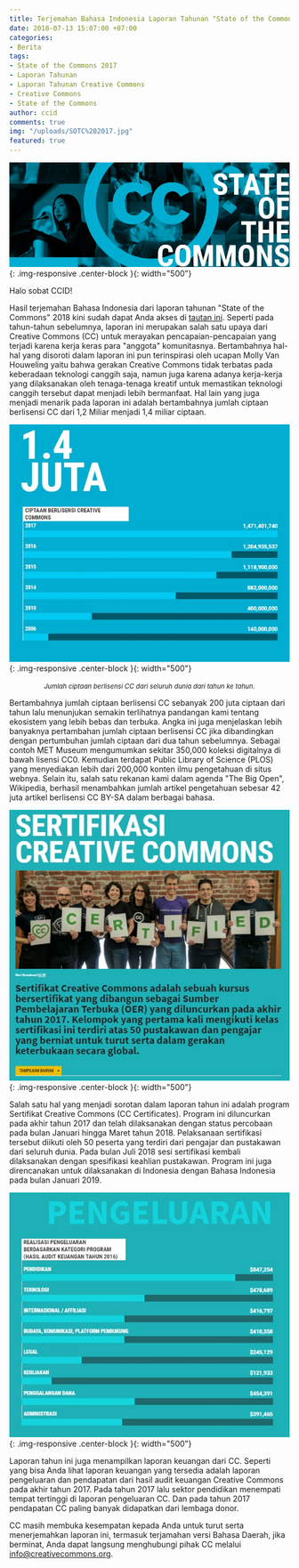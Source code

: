 ```yaml
---
title: Terjemahan Bahasa Indonesia Laporan Tahunan "State of the Commons" 2017
date: 2018-07-13 15:07:00 +07:00
categories:
- Berita
tags:
- State of the Commons 2017
- Laporan Tahunan
- Laporan Tahunan Creative Commons
- Creative Commons
- State of the Commons
author: ccid
comments: true
img: "/uploads/SOTC%202017.jpg"
featured: true
---
```


![SOTC 2017.jpg](/uploads/SOTC%202017.jpg){: .img-responsive .center-block }{: width="500"}

Halo sobat CCID!

Hasil terjemahan Bahasa Indonesia dari laporan tahunan "State of the Commons" 2018 kini sudah dapat Anda akses di [tautan ini](https://stateof.creativecommons.org/?lang=id). Seperti pada tahun-tahun sebelumnya, laporan ini merupakan salah satu upaya dari Creative Commons (CC) untuk merayakan pencapaian-pencapaian yang terjadi karena kerja keras para "anggota" komunitasnya. Bertambahnya hal-hal yang disoroti dalam laporan ini pun terinspirasi oleh ucapan Molly Van Houweling yaitu bahwa gerakan Creative Commons tidak terbatas pada keberadaan teknologi canggih saja, namun juga karena adanya kerja-kerja yang dilaksanakan oleh tenaga-tenaga kreatif untuk memastikan teknologi canggih tersebut dapat menjadi lebih bermanfaat. Hal lain yang juga menjadi menarik pada laporan ini adalah bertambahnya jumlah ciptaan berlisensi CC dari 1,2 Miliar menjadi 1,4 miliar ciptaan.  

![SOTC 2017 2.jpg](/uploads/SOTC%202017%202.jpg){: .img-responsive .center-block }{: width="500"}<center><small><i>Jumlah ciptaan berlisensi CC dari seluruh dunia dari tahun ke tahun.</i></small></center>

Bertambahnya jumlah ciptaan berlisensi CC sebanyak 200 juta ciptaan dari tahun lalu menunjukan semakin terlihatnya pandangan kami tentang ekosistem yang lebih bebas dan terbuka. Angka ini juga menjelaskan lebih banyaknya pertambahan jumlah ciptaan berlisensi CC jika dibandingkan dengan pertumbuhan jumlah ciptaan dari dua tahun sebelumnya. Sebagai contoh MET Museum mengumumkan sekitar 350,000 koleksi digitalnya di bawah lisensi CC0. Kemudian terdapat Public Library of Science (PLOS) yang menyediakan lebih dari 200,000 konten ilmu pengetahuan di situs webnya. Selain itu, salah satu rekanan kami dalam agenda "The Big Open", Wikipedia, berhasil menambahkan jumlah artikel pengetahuan sebesar 42 juta artikel berlisensi CC BY-SA dalam berbagai bahasa.

![sotc 2017 3.jpg](/uploads/sotc%202017%203.jpg){: .img-responsive .center-block }{: width="500"}

Salah satu hal yang menjadi sorotan dalam laporan tahun ini adalah program Sertifikat Creative Commons (CC Certificates). Program ini diluncurkan pada akhir tahun 2017 dan telah dilaksanakan dengan status percobaan pada bulan Januari hingga Maret tahun 2018. Pelaksanaan sertifikasi tersebut diikuti oleh 50 peserta yang terdiri dari pengajar dan pustakawan dari seluruh dunia. Pada bulan Juli 2018 sesi sertifikasi kembali dilaksanakan dengan spesifikasi keahlian pustakawan. Program ini juga direncanakan untuk dilaksanakan di Indonesia dengan Bahasa Indonesia pada bulan Januari 2019.

![sotc 2017 4.jpg](/uploads/sotc%202017%204.jpg){: .img-responsive .center-block }{: width="500"}

Laporan tahun ini juga menampilkan laporan keuangan dari CC. Seperti yang bisa Anda lihat laporan keuangan yang tersedia adalah laporan pengeluaran dan pendapatan dari hasil audit keuangan Creative Commons pada akhir tahun 2017. Pada tahun 2017 lalu sektor pendidikan menempati tempat tertinggi di laporan pengeluaran CC. Dan pada tahun 2017 pendapatan CC paling banyak didapatkan dari lembaga donor.

CC masih membuka kesempatan kepada Anda untuk turut serta menerjemahkan laporan ini, termasuk terjamahan versi Bahasa Daerah, jika berminat, Anda dapat langsung menghubungi pihak CC melalui [info@creativecommons.org](info@creativecommons.org).